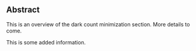 ## Abstract
This is an overview of the dark count minimization section. More details to come.

This is some added information.